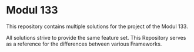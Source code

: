 # Modul 133

This repository contains multiple solutions for the project of the Modul 133.

All solutions strive to provide the same feature set. This Repository serves as
a reference for the differences between various Frameworks.
